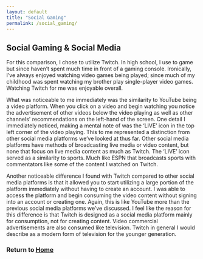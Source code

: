 ```yaml
---
layout: default
title: "Social Gaming"
permalink: /social_gaming/
---
```


## Social Gaming & Social Media

For this comparison, I chose to utilize Twitch. In high school, I use to game but since haven’t spent much time in front of a gaming console. Ironically, I’ve always enjoyed watching video games being played; since much of my childhood was spent watching my brother play single-player video games. Watching Twitch for me was enjoyable overall.  

What was noticeable to me immediately was the similarity to YouTube being a video platform. When you click on a video and begin watching you notice the advertisement of other videos below the video playing as well as other channels' recommendations on the left-hand of the screen. One detail I immediately noticed, making a mental note of was the ‘LIVE’ icon in the top left corner of the video playing. This to me represented a distinction from other social media platforms we’ve looked at thus far. Other social media platforms have methods of broadcasting live media or video content, but none that focus on live media content as much as Twitch. The ‘LIVE’ icon served as a similarity to sports. Much like ESPN that broadcasts sports with commentators like some of the content I watched on Twitch.  

Another noticeable difference I found with Twitch compared to other social media platforms is that it allowed you to start utilizing a large portion of the platform immediately without having to create an account. I was able to access the platform and begin consuming the video content without signing into an account or creating one. Again, this is like YouTube more than the previous social media platforms we’ve discussed. I feel like the reason for this difference is that Twitch is designed as a social media platform mainly for consumption, not for creating content. Video commercial advertisements are also consumed like television. Twitch in general I would describe as a modern form of television for the younger generation.  

### Return to [Home](index.md)
